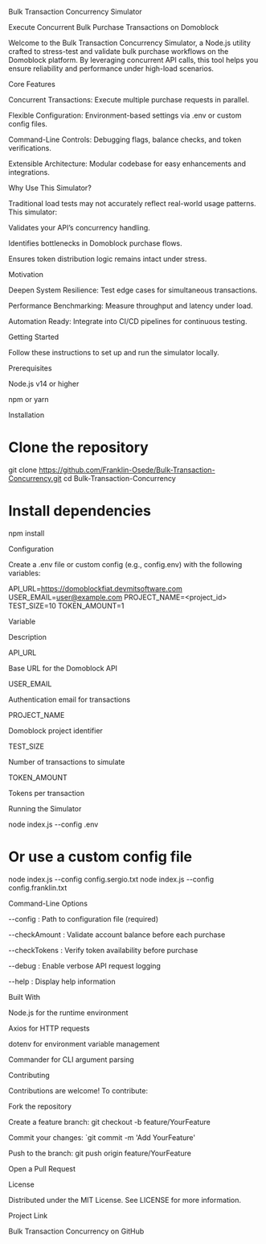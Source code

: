 Bulk Transaction Concurrency Simulator

Execute Concurrent Bulk Purchase Transactions on Domoblock

Welcome to the Bulk Transaction Concurrency Simulator, a Node.js utility crafted to stress-test and validate bulk purchase workflows on the Domoblock platform. By leveraging concurrent API calls, this tool helps you ensure reliability and performance under high-load scenarios.

Core Features

Concurrent Transactions: Execute multiple purchase requests in parallel.

Flexible Configuration: Environment-based settings via .env or custom config files.

Command-Line Controls: Debugging flags, balance checks, and token verifications.

Extensible Architecture: Modular codebase for easy enhancements and integrations.

Why Use This Simulator?

Traditional load tests may not accurately reflect real-world usage patterns. This simulator:

Validates your API’s concurrency handling.

Identifies bottlenecks in Domoblock purchase flows.

Ensures token distribution logic remains intact under stress.

Motivation

Deepen System Resilience: Test edge cases for simultaneous transactions.

Performance Benchmarking: Measure throughput and latency under load.

Automation Ready: Integrate into CI/CD pipelines for continuous testing.

Getting Started

Follow these instructions to set up and run the simulator locally.

Prerequisites

Node.js v14 or higher

npm or yarn

Installation

# Clone the repository
git clone https://github.com/Franklin-Osede/Bulk-Transaction-Concurrency.git
cd Bulk-Transaction-Concurrency

# Install dependencies
npm install

Configuration

Create a .env file or custom config (e.g., config.env) with the following variables:

API_URL=https://domoblockfiat.devmitsoftware.com
USER_EMAIL=user@example.com
PROJECT_NAME=<project_id>
TEST_SIZE=10
TOKEN_AMOUNT=1

Variable

Description

API_URL

Base URL for the Domoblock API

USER_EMAIL

Authentication email for transactions

PROJECT_NAME

Domoblock project identifier

TEST_SIZE

Number of transactions to simulate

TOKEN_AMOUNT

Tokens per transaction

Running the Simulator

node index.js --config .env

# Or use a custom config file
node index.js --config config.sergio.txt
node index.js --config config.franklin.txt

Command-Line Options

--config <file>     : Path to configuration file (required)

--checkAmount       : Validate account balance before each purchase

--checkTokens       : Verify token availability before purchase

--debug             : Enable verbose API request logging

--help              : Display help information

Built With

Node.js for the runtime environment

Axios for HTTP requests

dotenv for environment variable management

Commander for CLI argument parsing

Contributing

Contributions are welcome! To contribute:

Fork the repository

Create a feature branch: git checkout -b feature/YourFeature

Commit your changes: `git commit -m 'Add YourFeature'

Push to the branch: git push origin feature/YourFeature

Open a Pull Request

License

Distributed under the MIT License. See LICENSE for more information.

Project Link

Bulk Transaction Concurrency on GitHub

